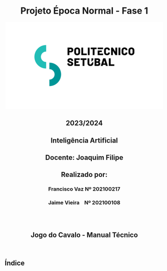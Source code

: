 
<h1 style="text-align: center;">Projeto Época Normal - Fase 1</h1>

<div style="text-align: center;">

<img src="ips_logo.png" alt="Logo de IPS" width="500" heigth=""/>

<h2>2023/2024</h2>

<h2>Inteligência Artificial</h2>

<h2>Docente: Joaquim Filipe</h2>


<h2>Realizado por:</h2>
<h3>Francisco Vaz Nº 202100217</h3>
<h3>Jaime Vieira&nbsp&nbsp&nbsp Nº 202100108</h3>
<br>
<br>
<h2>Jogo do Cavalo - Manual Técnico</h2>

<br>
</div>

## Índice




